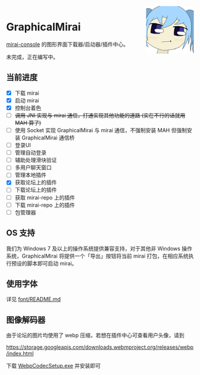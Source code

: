 ﻿<img align="right" width="128" height="128" src="logo.png"/>

# GraphicalMirai

[mirai-console](https://github.com/mamoe/mirai) 的图形界面下载器/启动器/插件中心。

未完成，正在编写中。

## 当前进度

- [x] 下载 mirai
- [x] 启动 mirai
- [x] 控制台着色
- [ ] ~~调用 JNI 实现与 mirai 通信，打通实现其他功能的道路 (实在不行的话就用 MAH 算了)~~
- [ ] 使用 Socket 实现 GraphicalMirai 与 mirai 通信，不强制安装 MAH 但强制安装 GraphicalMirai 通信桥
- [ ] 登录UI
- [ ] 管理自动登录
- [ ] 辅助处理滑块验证
- [ ] 多用户聊天窗口
- [ ] 管理本地插件
- [x] 获取论坛上的插件
- [ ] 下载论坛上的插件
- [ ] 获取 mirai-repo 上的插件
- [ ] 下载 mirai-repo 上的插件
- [ ] 包管理器

## OS 支持

我们为 Windows 7 及以上的操作系统提供兼容支持，对于其他非 Windows 操作系统，GraphicalMirai 将提供一个「导出」按钮将当前 mirai 打包，在相应系统执行预设的脚本即可启动 mirai。

## 使用字体

详见 [font/README.md](font)

## 图像解码器

由于论坛的图片均使用了 webp 压缩，若想在插件中心可查看用户头像，请到

https://storage.googleapis.com/downloads.webmproject.org/releases/webp/index.html

下载 [WebpCodecSetup.exe](https://storage.googleapis.com/downloads.webmproject.org/releases/webp/WebpCodecSetup.exe) 并安装即可
